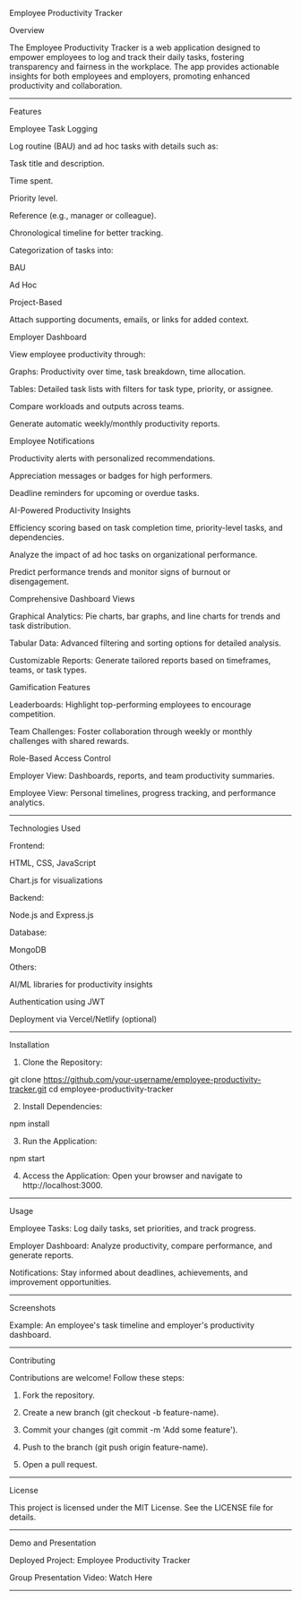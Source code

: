 Employee Productivity Tracker

Overview

The Employee Productivity Tracker is a web application designed to empower employees to log and track their daily tasks, fostering transparency and fairness in the workplace. The app provides actionable insights for both employees and employers, promoting enhanced productivity and collaboration.


---

Features

Employee Task Logging

Log routine (BAU) and ad hoc tasks with details such as:

Task title and description.

Time spent.

Priority level.

Reference (e.g., manager or colleague).


Chronological timeline for better tracking.

Categorization of tasks into:

BAU

Ad Hoc

Project-Based


Attach supporting documents, emails, or links for added context.


Employer Dashboard

View employee productivity through:

Graphs: Productivity over time, task breakdown, time allocation.

Tables: Detailed task lists with filters for task type, priority, or assignee.


Compare workloads and outputs across teams.

Generate automatic weekly/monthly productivity reports.


Employee Notifications

Productivity alerts with personalized recommendations.

Appreciation messages or badges for high performers.

Deadline reminders for upcoming or overdue tasks.


AI-Powered Productivity Insights

Efficiency scoring based on task completion time, priority-level tasks, and dependencies.

Analyze the impact of ad hoc tasks on organizational performance.

Predict performance trends and monitor signs of burnout or disengagement.


Comprehensive Dashboard Views

Graphical Analytics: Pie charts, bar graphs, and line charts for trends and task distribution.

Tabular Data: Advanced filtering and sorting options for detailed analysis.

Customizable Reports: Generate tailored reports based on timeframes, teams, or task types.


Gamification Features

Leaderboards: Highlight top-performing employees to encourage competition.

Team Challenges: Foster collaboration through weekly or monthly challenges with shared rewards.


Role-Based Access Control

Employer View: Dashboards, reports, and team productivity summaries.

Employee View: Personal timelines, progress tracking, and performance analytics.



---

Technologies Used

Frontend:

HTML, CSS, JavaScript

Chart.js for visualizations


Backend:

Node.js and Express.js


Database:

MongoDB


Others:

AI/ML libraries for productivity insights

Authentication using JWT

Deployment via Vercel/Netlify (optional)




---

Installation

1. Clone the Repository:

git clone https://github.com/your-username/employee-productivity-tracker.git
cd employee-productivity-tracker


2. Install Dependencies:

npm install


3. Run the Application:

npm start


4. Access the Application: Open your browser and navigate to http://localhost:3000.




---

Usage

Employee Tasks: Log daily tasks, set priorities, and track progress.

Employer Dashboard: Analyze productivity, compare performance, and generate reports.

Notifications: Stay informed about deadlines, achievements, and improvement opportunities.



---

Screenshots


Example: An employee's task timeline and employer's productivity dashboard.


---

Contributing

Contributions are welcome! Follow these steps:

1. Fork the repository.


2. Create a new branch (git checkout -b feature-name).


3. Commit your changes (git commit -m 'Add some feature').


4. Push to the branch (git push origin feature-name).


5. Open a pull request.




---

License

This project is licensed under the MIT License. See the LICENSE file for details.


---

Demo and Presentation

Deployed Project: Employee Productivity Tracker

Group Presentation Video: Watch Here



---
